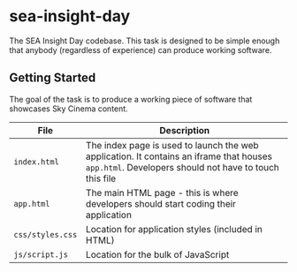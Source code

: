 # sea-insight-day
The SEA Insight Day codebase. This task is designed to be simple enough that anybody (regardless of experience) can produce working software.

## Getting Started
The goal of the task is to produce a working piece of software that showcases Sky Cinema content.

| File | Description | 
| -------- | ----- | 
| `index.html` | The index page is used to launch the web application. It contains an iframe that houses `app.html`. Developers should not have to touch this file |
| `app.html` | The main HTML page - this is where developers should start coding their application |
| `css/styles.css`  | Location for application styles (included in HTML) |
| `js/script.js` | Location for the bulk of JavaScript |

